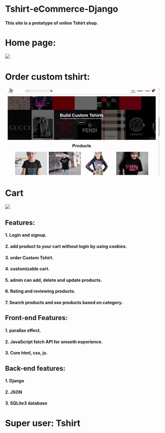 # Tshirt-eCommerce-Django
#### This site is a prototype of online Tshirt shop. 
# Home page:
![](GIF/home.gif)
# Order custom tshirt:
![](GIF/custom-tshirt.gif)
# Cart
![](GIF/add-cart.gif)
## Features:
#### 1. Login and signup.
#### 2. add product to your cart without login by using cookies.
#### 3. order Custom Tshirt.
#### 4. customizable cart.
#### 5. admin can add, delete and update products.
#### 6. Rating and reviewing products.
#### 7. Search products and see products based on category.

## Front-end Features:
#### 1. parallax effect.
#### 2. JavaScript fatch API for smooth experience.
#### 3. Core html, css, js.

## Back-end features:
#### 1. Django
#### 2. JSON
#### 3. SQLite3 database

# Super user: Tshirt
